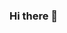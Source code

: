### Hi there 👋

<!--
**Timmtet/Timmtet** is a ✨ _special_ ✨ repository because its `README.md` (this file) appears on your GitHub profile.

Hi!😄 Welcome.
![timi1](https://github.com/Timmtet/Timmtet/assets/96595056/3b599b65-eb26-442c-9f40-817d8f4d7360)

Hello, My name is Timileyin Akintilo. A data scientist with three years of experience, bringing expertise in data gathering, cleaning, and analysis to extract valuable insights. Proficient in applying statistical, algebraic, and various analytical techniques to generate meaningful insights from data. 
Possess a high level of organization, motivation, and diligence, with a significant background in data analysis. Committed to delivering impactful results through data-driven approaches.

- 🔭 I’m currently a Masters Student at the SOuth East Technological University, Ireland.
- 🌱 I’m currently learning Big data technologies
- 👯 I’m looking to collaborate on any data-related project.
- 💬 Ask me about my journey
- 📫 How to reach me: Linkedin(Akintilo Timileyin), Twitter(timmtet), Instagram(_timmtet)
- 😄 Pronouns: He/Him
- ⚡ Fun fact: I love poetry and music. 

